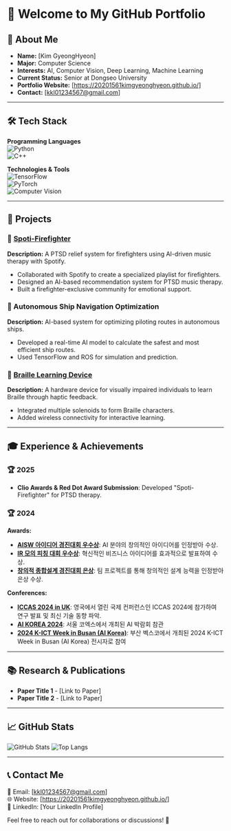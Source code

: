 # 👋 Welcome to My GitHub Portfolio

## 🚀 About Me

- **Name:** [Kim GyeongHyeon]
- **Major:** Computer Science
- **Interests:** AI, Computer Vision, Deep Learning, Machine Learning
- **Current Status:** Senior at Dongseo University
- **Portfolio Website:** [https://20201561kimgyeonghyeon.github.io/]
- **Contact:** [kkl01234567@gmail.com]

---

## 🛠 Tech Stack

**Programming Languages**  
![Python](https://img.shields.io/badge/Python-3776AB?style=for-the-badge&logo=python&logoColor=white)  
![C++](https://img.shields.io/badge/C++-00599C?style=for-the-badge&logo=c%2B%2B&logoColor=white)  

**Technologies & Tools**  
![TensorFlow](https://img.shields.io/badge/TensorFlow-FF6F00?style=for-the-badge&logo=tensorflow&logoColor=white)  
![PyTorch](https://img.shields.io/badge/PyTorch-EE4C2C?style=for-the-badge&logo=pytorch&logoColor=white)  
![Computer Vision](https://img.shields.io/badge/Computer%20Vision-00599C?style=for-the-badge)

---

## 🌟 Projects

### 🔹 [Spoti-Firefighter](https://www.youtube.com/watch?v=MiR1SOUwwOs)
**Description:** A PTSD relief system for firefighters using AI-driven music therapy with Spotify.  

- Collaborated with Spotify to create a specialized playlist for firefighters.
- Designed an AI-based recommendation system for PTSD music therapy.
- Built a firefighter-exclusive community for emotional support.

### 🔹 Autonomous Ship Navigation Optimization
**Description:** AI-based system for optimizing piloting routes in autonomous ships.  
- Developed a real-time AI model to calculate the safest and most efficient ship routes.
- Used TensorFlow and ROS for simulation and prediction.

### 🔹 [Braille Learning Device](https://20201561kimgyeonghyeon.github.io/engineeringfestival/)
**Description:** A hardware device for visually impaired individuals to learn Braille through haptic feedback.  
- Integrated multiple solenoids to form Braille characters.
- Added wireless connectivity for interactive learning.

---

## 🎓 Experience & Achievements

### 🏆 2025
- **Clio Awards & Red Dot Award Submission**: Developed "Spoti-Firefighter" for PTSD therapy.

### 🏆 2024

**Awards:**
- **[AISW 아이디어 경진대회 우수상](https://20201561kimgyeonghyeon.github.io/ideafestival/)**: AI 분야의 창의적인 아이디어를 인정받아 수상.
- **[IR 모의 피칭 대회 우수상](https://20201561kimgyeonghyeon.github.io/irpitching/)**: 혁신적인 비즈니스 아이디어를 효과적으로 발표하여 수상.
- **[창의적 종합설계 경진대회 은상](https://20201561kimgyeonghyeon.github.io/engineeringfestival/)**: 팀 프로젝트를 통해 창의적인 설계 능력을 인정받아 은상 수상.

**Conferences:**

- **[ICCAS 2024 in UK](https://20201561kimgyeonghyeon.github.io/ICCAS2/)**: 영국에서 열린 국제 컨퍼런스인 ICCAS 2024에 참가하여 연구 발표 및 최신 기술 동향 파악.
- **[AI KOREA 2024](https://20201561kimgyeonghyeon.github.io/AIKOREA/)**: 서울 코엑스에서 개최된 AI 박람회 참관
- **[2024 K-ICT Week in Busan (AI Korea)](https://20201561kimgyeonghyeon.github.io/ictweek/)**: 부산 벡스코에서 개최된 2024 K-ICT Week in Busan (AI Korea) 전시자로 참여

---

## 📚 Research & Publications

- **Paper Title 1** - [Link to Paper]
- **Paper Title 2** - [Link to Paper]

---

## 📈 GitHub Stats

![GitHub Stats](https://github-readme-stats.vercel.app/api?username=YourGitHubUsername&show_icons=true&theme=radical)
![Top Langs](https://github-readme-stats.vercel.app/api/top-langs/?username=YourGitHubUsername&layout=compact&theme=radical)

---

## 📞 Contact Me

📧 Email: [kkl01234567@gmail.com]  
🌐 Website: [https://20201561kimgyeonghyeon.github.io/]  
🔗 LinkedIn: [Your LinkedIn Profile]  

Feel free to reach out for collaborations or discussions! 🚀
